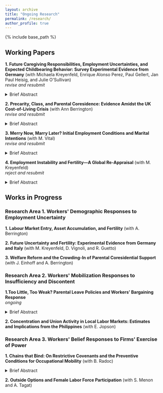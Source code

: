 ```yaml
---
layout: archive
title: "Ongoing Research"
permalink: /research/
author_profile: true
---
```


{% include base_path %}


## Working Papers

**1. Future Caregiving Responsibilities, Employment Uncertainties, and Expected Childbearing Behavior: Survey Experimental Evidence from Germany** (with Michaela Kreyenfeld, Enrique Alonso Perez, Paul Gellert, Jan Paul Heisig, and Julie O'Sullivan)<br>_revise and resubmit_

<details>
  <summary>Brief Abstract</summary>
  
In societies experiencing declining birth rates, understanding factors influencing childbearing decisions is of interest. We employ a factorial survey experiment to investigate how scenarios of future employment uncertainties and caregiving responsibilities towards aging parents shape the expected childbearing behavior of a fictitious couple. Respondents from the nationally representative German Socio-Economic Panel Innovation Sample (SOEP-IS) (n=1,750) were randomly assigned to five vignettes, each describing a hypothetical couple with varying levels of caregiving responsibilities towards an aging parent and employment uncertainties. Respondents subsequently rated their expectations about the couple’s childbearing behavior within the next three years using an 11-point scale. Results show that high caregiving responsibilities and dual employment uncertainties reduce expected childbearing behavior by 2.8 and 1.9 points, respectively, compared to when these are absent. The negative effect of high caregiving responsibilities is more pronounced among females, while respondents’ own caregiving and employment experiences do not moderate the treatment effects. These results demonstrate how both future-oriented caregiving responsibilities and employment uncertainties alter expectations about family formation and highlight the scenarios that are regarded as more or less favorable for childbearing. </details>

**2. Precarity, Class, and Parental Coresidence: Evidence Amidst the UK Cost-of-Living Crisis** (with Ann Berrington)<br>_revise and resubmit_

<details>
  <summary>Brief Abstract</summary>
  
The cost-of-living crisis in the UK is likely to have amplified the increasing rates of parental coresidence among young adults. Amidst this period, we examine how underexplored forms of employment precarity (e.g., underemployment and temporary and agency work) are associated with parental coresidence. Refining the feathered nest/gilded cage hypotheses to incorporate employment precarity, we further analyze how parental social class moderates this relationship across the transition to adulthood phase, driven by both protective and propellant motives of parents. Estimating logistic regression models using the 2021-23 waves of the UK Labour Force Survey, we demonstrate the association between precarity and coresidence, and probe heterogeneities by sex, age, and parental social class. Three results are worth noting. First, apart from unemployment, states of labor underutilization (underemployment) and impermanence (temporary and agency work) are associated with a higher probability of parental coresidence relative to stable employment. Second, parental class matters—the positive precarity-coresidence association is most pronounced among service-class parents. Finally, our results support a refined feathered nest/gilded cage hypothesis whereby (higher) parental resources facilitate coresidence at earlier phases of adulthood transitions, especially for unemployed and precariously employed adult children, but this moderating role tapers off with age. </details>

**3. Merry Now, Marry Later? Initial Employment Conditions and Marital Intentions** (with M. Vital) <br>_revise and resubmit_

<details>
  <summary>Brief Abstract</summary>
  
Young adults typically navigate initial transitions into the labor market along with family formation intentions and decisions. A thick strand of literature, mostly based on Western contexts, demonstrates how employment instability is associated with marital behavior (intentions and actual transitions). The Philippines, as the only country in the world without any legal provision for divorce, is an interesting case in analyzing both the institution of and the preferences for marriage. Following the Oppenheimerian hypothesis that employment stability partly explains (earlier) marriage timing, especially among career-oriented young adults, we analyze the relationship between precarious initial conditions and marital intentions among this highly educated subgroup. We estimate logistic regression models using data from a nationally representative college graduate tracer survey in the Philippines. Our analysis highlights three findings. First, an overwhelming majority intend to get married ($>90\%$), regardless of employment status. Second, precarious labor market states are not associated with marital intentions except for economically inactive females. Finally, precarity matters for the expressed timing of marriage---compared to their stably employed counterparts, marriage-oriented young adults on fixed-term contracts, unemployment, or economic inactivity express a slightly later ideal period to marry. These descriptive findings speak to the idea that highly educated young adults in "merry" employment conditions intend to marry sooner rather than later. </details>

**4. Employment Instability and Fertility—A Global Re-Appraisal** (with M. Kreyenfeld)  <br>_reject and resubmit_

<details>
  <summary>Brief Abstract</summary>
  
In prior macro-level analyses of fertility patterns, employment instability is commonly operationalized using unemployment rates. However, labor markets in developing countries are characterized by low unemployment and high vulnerable employment in precarious and informal positions. Recognizing these different manifestations of employment instability, this paper reappraises their associations with fertility dynamics in three ways. First, we utilize alternative measures of instability apart from unemployment, such as vulnerable and solo self-employment. Second, we extend the geographic scope of existing work to a global scale and use a panel data of countries from across all regional groups and income classifications between 1992 and 2022. Finally, we adopt both static and dynamic panel estimation techniques that account for the inherent persistence of period fertility rates. Results suggest that (i) lagged unemployment rates have a robustly negative association with fertility, lending support to existing findings; (ii) the magnitude of this association seems stronger for lower-income countries; and (iii) vulnerable and self-employment rates are also negatively associated with fertility in the static model specification. As employment instability is associated with fertility dynamics on a global scale, further demographic research on instability and fertility should use contextually fitting measures.

</details>



## Works in Progress

### Research Area 1. Workers' Demographic Responses to Employment Uncertainty

**1. Labour Market Entry, Asset Accumulation, and Fertility** (with A. Berrington)

**2. Future Uncertainty and Fertility: Experimental Evidence from Germany and Italy** (with M. Kreyenfeld, D. Vignoli, and R. Guetto)

**3. Welfare Reform and the Crowding-In of Parental Coresidential Support** (with J. Einhoff and A. Berrington)

### Research Area 2. Workers' Mobilization Responses to Insufficiency and Discontent

**1.Too Little, Too Weak? Parental Leave Policies and Workers’ Bargaining Response**<br> _ongoing_

<details>
  <summary>Brief Abstract</summary>

When statutory work and family entitlements are deemed insufficient, how do workers respond and compensate? Some evidence suggests that unionization may secure higher benefit entitlements than what is statutorily guaranteed. However, the universality of this “success story” is far from established, particularly in contexts where unions play a less salient role. Bridging this gap, we construct a novel dataset of all private sector collective bargaining agreements (CBAs) in the Philippines from 2016-2021 to: descriptively estimate (i) the prevalence of paid parental leaves (PPLs) in CBAs; (ii) whether having female leaders is associated with a higher probability of PPL inclusion; and (iii) whether wage increase provisions “crowd-out” PPLs. We further estimate the effect of a 2019 maternity leave reform, which increased leave entitlements from 8 to 15 weeks, on the inclusion of PPLs in CBAs using two identification strategies - a pre-post comparison of multi-plant ultimate parent entities (UPEs) and a regression discontinuity in time (RDiT) design. Results suggest that around 65% of CBAs contain reinforcing provisions that merely restate statutory leave entitlements, while only 5% contain augmenting provisions that secure more leaves. Second, we find that neither wage increases nor the 2019 reform crowds out PPL provisions. On the contrary, we find a crowding-in pattern - wage increase provisions at the extensive and intensive margin are associated with a higher probability of PPL inclusion. Unpacking potential mechanisms, semi-structured interviews with union leaders and negotiators lend support to a _bounded augmentation hypothesis_ such that where compliance and enforcement of statutory entitlements are perceived as weak, redundancy is as much of an objective as augmentation is in collective bargaining.
  
</details>

**2. Concentration and Union Activity in Local Labor Markets: Estimates and Implications from the Philippines** (with E. Jopson)

### Research Area 3. Workers' Belief Responses to Firms' Exercise of Power

**1. Chains that Bind: On Restrictive Covenants and the Preventive Conditions for Occupational Mobility** (with B. Radoc)

<details>
  <summary>Brief Abstract</summary>

Restrictive covenants (RCs) in job contracts serve as de facto chains restricting workers’ current and future mobility by preventing them from either prematurely exiting the firm or working for its competitor (or both) within a limited period post-employment. This paper analyzes how their inclusion in employment contracts affects the perceived conditions for subsequent occupational mobility. Employing a forced-choice conjoint experiment on labor market entrants in the Philippines, we construct hypothetical jobseeker profiles with randomly assigned noncompete, training repayment, and nonsolicitation clauses and subsequently ask which jobseeker is more likely to apply to each of the four mobility pathways---vertical-within, lateral-within, vertical-across, and lateral-across job postings.  Results suggest that: (i) noncompete clauses prevent the conditions for within-industry occupational mobility and facilitate expected applications in across-industry postings; (ii) training repayment and nonsolicitation clauses have targeted consequences depending on their scope; and (iii) these preventive conditions hold regardless of whether the restrictive covenants are worded narrowly or broadly and whether they are enforced loosely or strictly. Broadly, our results highlight how firms' imposition of restrictive covenants in employment contracts _per se_ has binding repercussions on the perceived conditions for occupational mobility.
</details>

**2. Outside Options and Female Labor Force Participation** (with S. Menon and A. Tagat) 





